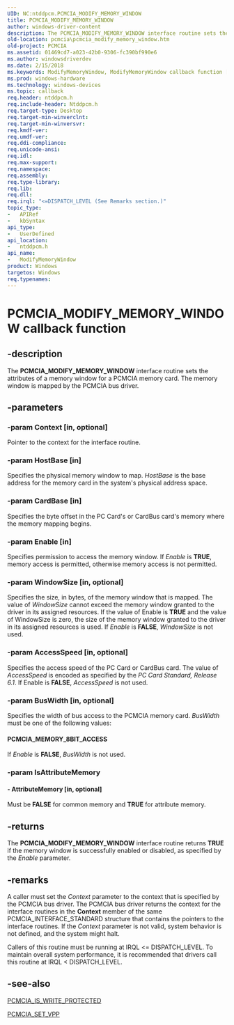 ```yaml
---
UID: NC:ntddpcm.PCMCIA_MODIFY_MEMORY_WINDOW
title: PCMCIA_MODIFY_MEMORY_WINDOW
author: windows-driver-content
description: The PCMCIA_MODIFY_MEMORY_WINDOW interface routine sets the attributes of a memory window for a PCMCIA memory card. The memory window is mapped by the PCMCIA bus driver.
old-location: pcmcia\pcmcia_modify_memory_window.htm
old-project: PCMCIA
ms.assetid: 01469cd7-a023-42b0-9306-fc390bf990e6
ms.author: windowsdriverdev
ms.date: 2/15/2018
ms.keywords: ModifyMemoryWindow, ModifyMemoryWindow callback function [Buses], PCMCIA.pcmcia_modify_memory_window, PCMCIA_MODIFY_MEMORY_WINDOW, PCMCIA_MODIFY_MEMORY_WINDOW callback, memcdref_fdb376f2-4f80-4a35-ab23-f007bdc05cad.xml, ntddpcm/ModifyMemoryWindow
ms.prod: windows-hardware
ms.technology: windows-devices
ms.topic: callback
req.header: ntddpcm.h
req.include-header: Ntddpcm.h
req.target-type: Desktop
req.target-min-winverclnt: 
req.target-min-winversvr: 
req.kmdf-ver: 
req.umdf-ver: 
req.ddi-compliance: 
req.unicode-ansi: 
req.idl: 
req.max-support: 
req.namespace: 
req.assembly: 
req.type-library: 
req.lib: 
req.dll: 
req.irql: "<=DISPATCH_LEVEL (See Remarks section.)"
topic_type:
-	APIRef
-	kbSyntax
api_type:
-	UserDefined
api_location:
-	ntddpcm.h
api_name:
-	ModifyMemoryWindow
product: Windows
targetos: Windows
req.typenames: 
---
```


# PCMCIA_MODIFY_MEMORY_WINDOW callback function


## -description


The <b>PCMCIA_MODIFY_MEMORY_WINDOW</b> interface routine sets the attributes of a memory window for a PCMCIA memory card. The memory window is mapped by the PCMCIA bus driver.


## -parameters




### -param Context [in, optional]

Pointer to the context for the interface routine.


### -param HostBase [in]

Specifies the physical memory window to map. <i>HostBase</i> is the base address for the memory card in the system's physical address space.


### -param CardBase [in]

Specifies the byte offset in the PC Card's or CardBus card's memory where the memory mapping begins.


### -param Enable [in]

Specifies permission to access the memory window. If <i>Enable</i> is <b>TRUE</b>, memory access is permitted, otherwise memory access is not permitted.


### -param WindowSize [in, optional]

Specifies the size, in bytes, of the memory window that is mapped. The value of <i>WindowSize</i> cannot exceed the memory window granted to the driver in its assigned resources. If the value of Enable is <b>TRUE</b> and the value of WindowSize is zero, the size of the memory window granted to the driver in its assigned resources is used. If <i>Enable</i> is <b>FALSE</b>, <i>WindowSize</i> is not used.


### -param AccessSpeed [in, optional]

Specifies the access speed of the PC Card or CardBus card. The value of <i>AccessSpeed</i> is encoded as specified by the <i>PC Card Standard, Release 6.1</i>. If Enable is <b>FALSE</b>, <i>AccessSpeed</i> is not used.


### -param BusWidth [in, optional]

Specifies the width of bus access to the PCMCIA memory card. <i>BusWidth</i> must be one of the following values:





#### PCMCIA_MEMORY_8BIT_ACCESS

If <i>Enable</i> is <b>FALSE</b>, <i>BusWidth</i> is not used.


### -param IsAttributeMemory








#### - AttributeMemory [in, optional]

Must be <b>FALSE</b> for common memory and <b>TRUE</b> for attribute memory. 


## -returns



The <b>PCMCIA_MODIFY_MEMORY_WINDOW</b> interface routine returns <b>TRUE</b> if the memory window is successfully enabled or disabled, as specified by the <i>Enable</i> parameter.




## -remarks



A caller must set the <i>Context</i> parameter to the context that is specified by the PCMCIA bus driver. The PCMCIA bus driver returns the context for the interface routines in the <b>Context</b> member of the same PCMCIA_INTERFACE_STANDARD structure that contains the pointers to the interface routines. If the <i>Context</i> parameter is not valid, system behavior is not defined, and the system might halt.

Callers of this routine must be running at IRQL &lt;= DISPATCH_LEVEL. To maintain overall system performance, it is recommended that drivers call this routine at IRQL &lt; DISPATCH_LEVEL.




## -see-also




<a href="https://msdn.microsoft.com/library/windows/hardware/ff537609">PCMCIA_IS_WRITE_PROTECTED</a>



<a href="https://msdn.microsoft.com/library/windows/hardware/ff537611">PCMCIA_SET_VPP</a>
 

 

